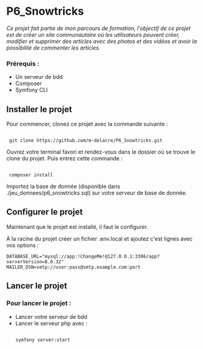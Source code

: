 # P6_Snowtricks

*Ce projet fait partie de mon parcours de formation, l'objectif de ce projet est de créer un site communautaire où les utilisateurs peuvent créer, modifier et supprimer des articles avec des photos et des vidéos et avoir la possibilité de commenter les articles.* 

### Prérequis :

* Un serveur de bdd
* Composer
* Symfony CLI

  
## Installer le projet

Pour commencer, clonez ce projet avec la commande suivante :

```

 git clone https://github.com/m-delacre/P6_Snowtricks.git

```

Ouvrez votre terminal favori et rendez-vous dans le dossier où se trouve le clone du projet. Puis entrez cette commande : 

```

 composer install

```

Importez la base de donnée (disponible dans ./jeu_donnees/p6_snowtricks.sql) sur votre serveur de base de donnée.

## Configurer le projet

Maintenant que le projet est installé, il faut le configurer.

À la racine du projet créer un fichier .env.local et ajoutez c'est lignes avec vos options :

```env
DATABASE_URL="mysql://app:!ChangeMe!@127.0.0.1:3306/app?serverVersion=8.0.32"
MAILER_DSN=smtp://user:pass@smtp.example.com:port
```

## Lancer le projet

### Pour lancer le projet :

* Lancer votre serveur de bdd
* Lancer le serveur php avec :
  ```
  
  symfony server:start
  
  ```
